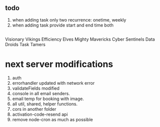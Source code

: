 ## todo

1. when adding task only two recurrence: onetime, weekly
2. when adding task provide start and end time both

##

Visionary Vikings
Efficiency Elves
Mighty Mavericks
Cyber Sentinels
Data Droids
Task Tamers

# next server modifications

1. auth
2. errorhandler updated with network error
3. validateFields modified
4. console in all email senders.
5. email temp for booking with image.
6. all util, shared, helper functions.
7. cors in another folder
8. activation-code-resend api
9. remove node-cron as much as possible
